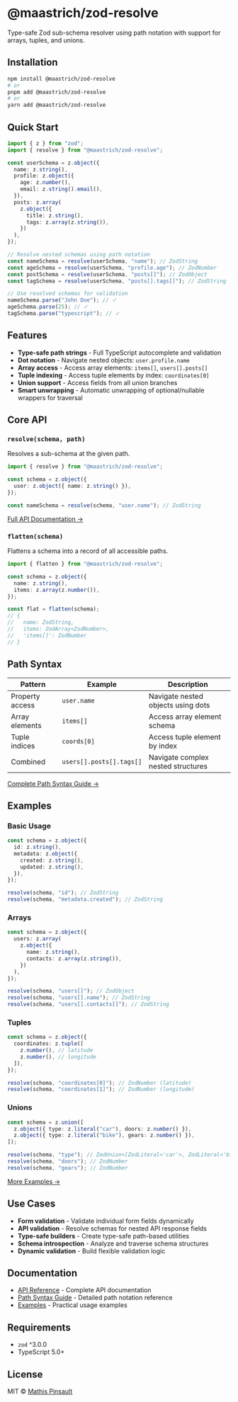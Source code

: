 # @maastrich/zod-resolve

Type-safe Zod sub-schema resolver using path notation with support for arrays, tuples, and unions.

## Installation

```bash
npm install @maastrich/zod-resolve
# or
pnpm add @maastrich/zod-resolve
# or
yarn add @maastrich/zod-resolve
```

## Quick Start

```typescript
import { z } from "zod";
import { resolve } from "@maastrich/zod-resolve";

const userSchema = z.object({
  name: z.string(),
  profile: z.object({
    age: z.number(),
    email: z.string().email(),
  }),
  posts: z.array(
    z.object({
      title: z.string(),
      tags: z.array(z.string()),
    })
  ),
});

// Resolve nested schemas using path notation
const nameSchema = resolve(userSchema, "name"); // ZodString
const ageSchema = resolve(userSchema, "profile.age"); // ZodNumber
const postSchema = resolve(userSchema, "posts[]"); // ZodObject
const tagSchema = resolve(userSchema, "posts[].tags[]"); // ZodString

// Use resolved schemas for validation
nameSchema.parse("John Doe"); // ✓
ageSchema.parse(25); // ✓
tagSchema.parse("typescript"); // ✓
```

## Features

- **Type-safe path strings** - Full TypeScript autocomplete and validation
- **Dot notation** - Navigate nested objects: `user.profile.name`
- **Array access** - Access array elements: `items[]`, `users[].posts[]`
- **Tuple indexing** - Access tuple elements by index: `coordinates[0]`
- **Union support** - Access fields from all union branches
- **Smart unwrapping** - Automatic unwrapping of optional/nullable wrappers for traversal

## Core API

### `resolve(schema, path)`

Resolves a sub-schema at the given path.

```typescript
import { resolve } from "@maastrich/zod-resolve";

const schema = z.object({
  user: z.object({ name: z.string() }),
});

const nameSchema = resolve(schema, "user.name"); // ZodString
```

[Full API Documentation →](./docs/API.md)

### `flatten(schema)`

Flattens a schema into a record of all accessible paths.

```typescript
import { flatten } from "@maastrich/zod-resolve";

const schema = z.object({
  name: z.string(),
  items: z.array(z.number()),
});

const flat = flatten(schema);
// {
//   name: ZodString,
//   items: ZodArray<ZodNumber>,
//   'items[]': ZodNumber
// }
```

## Path Syntax

| Pattern         | Example                  | Description                        |
| --------------- | ------------------------ | ---------------------------------- |
| Property access | `user.name`              | Navigate nested objects using dots |
| Array elements  | `items[]`                | Access array element schema        |
| Tuple indices   | `coords[0]`              | Access tuple element by index      |
| Combined        | `users[].posts[].tags[]` | Navigate complex nested structures |

[Complete Path Syntax Guide →](./docs/PATH_SYNTAX.md)

## Examples

### Basic Usage

```typescript
const schema = z.object({
  id: z.string(),
  metadata: z.object({
    created: z.string(),
    updated: z.string(),
  }),
});

resolve(schema, "id"); // ZodString
resolve(schema, "metadata.created"); // ZodString
```

### Arrays

```typescript
const schema = z.object({
  users: z.array(
    z.object({
      name: z.string(),
      contacts: z.array(z.string()),
    })
  ),
});

resolve(schema, "users[]"); // ZodObject
resolve(schema, "users[].name"); // ZodString
resolve(schema, "users[].contacts[]"); // ZodString
```

### Tuples

```typescript
const schema = z.object({
  coordinates: z.tuple([
    z.number(), // latitude
    z.number(), // longitude
  ]),
});

resolve(schema, "coordinates[0]"); // ZodNumber (latitude)
resolve(schema, "coordinates[1]"); // ZodNumber (longitude)
```

### Unions

```typescript
const schema = z.union([
  z.object({ type: z.literal("car"), doors: z.number() }),
  z.object({ type: z.literal("bike"), gears: z.number() }),
]);

resolve(schema, "type"); // ZodUnion<[ZodLiteral<'car'>, ZodLiteral<'bike'>]>
resolve(schema, "doors"); // ZodNumber
resolve(schema, "gears"); // ZodNumber
```

[More Examples →](./docs/EXAMPLES.md)

## Use Cases

- **Form validation** - Validate individual form fields dynamically
- **API validation** - Resolve schemas for nested API response fields
- **Type-safe builders** - Create type-safe path-based utilities
- **Schema introspection** - Analyze and traverse schema structures
- **Dynamic validation** - Build flexible validation logic

## Documentation

- [API Reference](./docs/API.md) - Complete API documentation
- [Path Syntax Guide](./docs/PATH_SYNTAX.md) - Detailed path notation reference
- [Examples](./docs/EXAMPLES.md) - Practical usage examples

## Requirements

- `zod` ^3.0.0
- TypeScript 5.0+

## License

MIT © [Mathis Pinsault](LICENSE)

